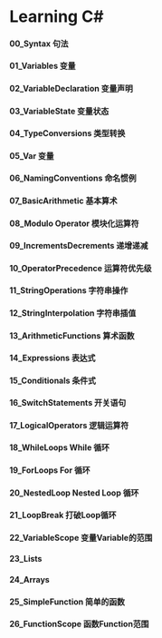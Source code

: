 # Learning C#
#### 00_Syntax 句法
#### 01_Variables 变量
#### 02_VariableDeclaration 变量声明
#### 03_VariableState 变量状态
#### 04_TypeConversions 类型转换
#### 05_Var 变量
#### 06_NamingConventions 命名惯例
#### 07_BasicArithmetic 基本算术
#### 08_Modulo Operator 模块化运算符
#### 09_IncrementsDecrements 递增递减
#### 10_OperatorPrecedence 运算符优先级
#### 11_StringOperations 字符串操作
#### 12_StringInterpolation 字符串插值
#### 13_ArithmeticFunctions 算术函数
#### 14_Expressions 表达式
#### 15_Conditionals 条件式
#### 16_SwitchStatements 开关语句
#### 17_LogicalOperators 逻辑运算符
#### 18_WhileLoops While 循环
#### 19_ForLoops For 循环
#### 20_NestedLoop Nested Loop 循环
#### 21_LoopBreak 打破Loop循环
#### 22_VariableScope 变量Variable的范围
#### 23_Lists
#### 24_Arrays
#### 25_SimpleFunction 简单的函数
#### 26_FunctionScope 函数Function范围
